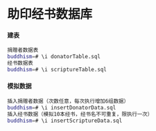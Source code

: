 # 助印经书数据库

#### 建表
```bash
捐赠者数据表
buddhism=# \i donatorTable.sql 
经书数据表
buddhism=# \i scriptureTable.sql 
```

#### 模拟数据
```bash
插入捐赠者数据（次数任意，每次执行增加6组数据）
buddhism=# \i insertDonatorData.sql
插入经书数据（模拟10本经书，经书名不可重复，限执行一次）
buddhism=# \i insertScriptureData.sql
```




